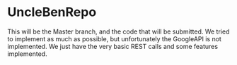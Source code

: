 # UncleBenRepo

This will be the Master branch, and the code that will be submitted. 
We tried to implement as much as possible, but unfortunately the GoogleAPI is not implemented. We just have the very basic REST calls
and some features implemented.
